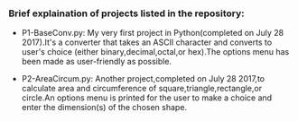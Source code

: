### **Brief explaination of projects listed in the repository:** 

* P1-BaseConv.py:
My very first project in Python(completed on July 28 2017).It's a converter that takes an ASCII character and converts to user's choice (either binary,decimal,octal,or hex).The options menu has been made as user-friendly as possible.

* P2-AreaCircum.py:
Another project,completed on July 28 2017,to calculate area and circumference of square,triangle,rectangle,or circle.An options menu is printed for the user to make a choice and enter the dimension(s) of the chosen shape.

